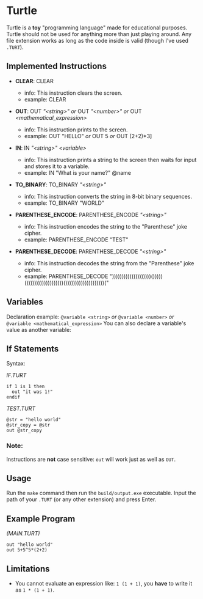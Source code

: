 # Turtle

Turtle is a **toy** "programming language" made for educational purposes. Turtle should not be used for anything more than just playing around. Any file extension works as long as the code inside is valid (though I've used `.TURT`).

## Implemented Instructions
* **CLEAR**: CLEAR
  * info: This instruction clears the screen.
  * example: CLEAR

* **OUT**: OUT _"\<string>"_ *or* OUT  _"\<number>"_ *or* OUT _<mathematical_expression>_
  * info: This instruction prints to the screen.
  * example: OUT "HELLO" *or* OUT 5 *or* OUT (2+2)*3]

* **IN**: IN _"\<string>"_ _\<variable>_
  * info: This instruction prints a string to the screen then waits for input and stores it to a variable.
  * example: IN "What is your name?" @name

* **TO_BINARY**: TO_BINARY _"\<string>"_
  * info: This instruction converts the string in 8-bit binary sequences.
  * example: TO_BINARY "WORLD"

* **PARENTHESE_ENCODE**: PARENTHESE_ENCODE _"\<string>"_
  * info: This instruction encodes the string to the "Parenthese" joke cipher.
  * example: PARENTHESE_ENCODE "TEST"

* **PARENTHESE_DECODE**: PARENTHESE_DECODE _"\<string>"_
  * info: This instruction decodes the string from the "Parenthese" joke cipher.
  * example: PARENTHESE_DECODE "))))))))))))))))))))()))))()))))))))))))))))))())))))))))))))))))))("

## Variables
Declaration example: `@variable <string>` *or* `@variable <number>` *or* `@variable <mathematical_expression>`
You can also declare a variable's value as another variable:

## If Statements
Syntax:

*IF.TURT*
```
if 1 is 1 then
  out "it was 1!"
endif
```

*TEST.TURT*
```
@str = "hello world"
@str_copy = @str
out @str_copy
```

### Note: 
Instructions are **not** case sensitive: `out` will work just as well as `OUT`.

## Usage
Run the `make` command then run the `build/output.exe` executable. Input the path of your `.TURT` (or any other extension) and press Enter. 

## Example Program
*(MAIN.TURT)*
```
out "hello world"
out 5+5^5*(2+2)
```

## Limitations
* You cannot evaluate an expression like: `1 (1 + 1)`, you **have** to write it as `1 * (1 + 1)`.